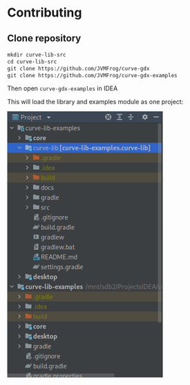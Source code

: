 # Contributing

## Clone repository

```shell
mkdir curve-lib-src
cd curve-lib-src
git clone https://github.com/JVMFrog/curve-gdx
git clone https://github.com/JVMFrog/curve-gdx-examples
```

Then open `curve-gdx-examples` in IDEA

This will load the library and examples module as one project:

<img alt="project.png" src="project.png" align=left/>